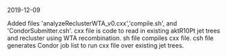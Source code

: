 2019-12-09

Added files 'analyzeReclusterWTA_v0.cxx','compile.sh', and 'CondorSubmitter.csh'. cxx file is code to read in existing aktR10Pt jet trees and recluster using WTA recombination. sh file compiles cxx file. csh file generates Condor job list to run cxx file over existing jet trees.